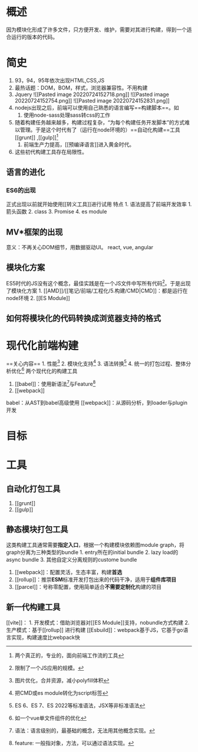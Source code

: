 # 概述
因为模块化形成了许多文件，只方便开发、维护，需要对其进行构建，得到一个适合运行的版本的代码。
# 简史
1. 93，94，95年依次出现HTML,CSS,JS
2. 最热话题：DOM，BOM，样式，浏览器兼容性。不用构建
3. Jquery
![[Pasted image 20220724152718.png]]
![[Pasted image 20220724152754.png]]
![[Pasted image 20220724152831.png]]
4. nodejs出现之后，前端可以使用自己熟悉的语言编写==构建脚本==。如
	1. 使用node-sass处理sass转css的工作
5. 随着构建任务越来越多，构建过程复杂，“为每个构建任务开发脚本”的方式难以管理。于是这个时代有了（运行在node环境的）==自动化构建==工具[[grunt]] ,[[gulp]][^1]
	1. 前端生产力提高，[[预编译语言]]进入黄金时代。
6. 这些初代构建工具存在局限性。
## 语言的进化
### ES6的出现
正式出现以前就开始使用[[转义工具]]进行试用
特点
	1. 语法提高了前端开发效率
		1. 箭头函数
		2. class
		3. Promise
		4. es module
## MV\*框架的出现
意义：不再关心DOM细节，用数据驱动UI。
react, vue, angular
## 模块化方案
ES5时代的JS没有这个概念，最佳实践是在一个JS文件中写所有代码[^2]。于是出现了模块化方案
	1. [[AMD]]/[[笔记/前端/工程化/5.构建/CMD|CMD]]：都是运行在node环境
	2. [[ES Module]] 
## 如何将模块化的代码转换成浏览器支持的格式
# 现代化前端构建
==关心内容==
	1. 性能[^3]
	2. 模块化支持[^4]
	3. 语法转换[^5]
	4. 统一的打包过程、整体分析优化[^6]
两个现代化的构建工具
1. [[babel]]：使用新语法[^7]与Feature[^8]
2. [[webpack]] 

babel：从AST到babel高级使用
[[webpack]]：从源码分析，到loader与plugin开发
# 目标
# 工具
## 自动化打包工具
1. [[grunt]] 
2. [[gulp]] 
## 静态模块打包工具
这类构建工具通常需要**指定入口**，根据一个构建模块依赖图module graph，将graph分离为三种类型的bundle
	1. entry所在的initial bundle 
	2. lazy load的async bundle 
	3. 其他自定义分离规则的custome bundle 
1. [[webpack]]：配置灵活，生态丰富，构建**首选**
2. [[rollup]]：推崇**ESM**标准开发打包出来的代码干净，适用于**组件库项目**
3. [[parcel]]：号称零配置，使用简单适合**不需要定制化**构建的项目
## 新一代构建工具
[[vite]]：
	1. 开发模式：借助浏览器对[[ES Module]]支持，nobundle方式构建
	2. 生产模式：基于[[rollup]] 进行构建
[[Esbuild]]：webpack基于JS，它基于go语言实现，构建速度比webpack快

[^1]: 两个真正的，专业的，面向前端工作流的工具
[^2]: 限制了一个JS应用的规模。
[^3]: 图片优化，合并资源，减小polyfill体积
[^4]: 把CMD或es module转化为script标签
[^5]: ES 6、ES 7、ES 2022等标准语法，JSX等非标准语法
[^6]: 如一个vue单文件组件的优化
[^7]: 语法：语言级别的，最基础的概念，无法用其他概念实现。
[^8]: feature: 一般指对象，方法，可以通过语法实现。
